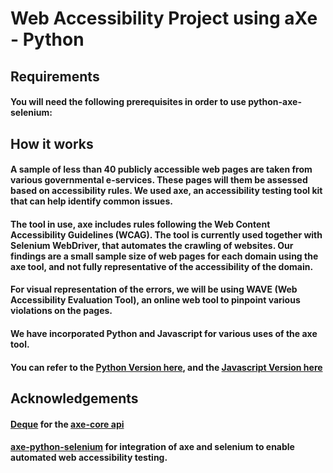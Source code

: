 # Web Accessibility Project using aXe - Python

## Requirements

#### You will need the following prerequisites in order to use python-axe-selenium:

## How it works

#### A sample of less than 40 publicly accessible web pages are taken from various governmental e-services. These pages will them be assessed based on accessibility rules. We used axe, an accessibility testing tool kit that can help identify common issues.

#### The tool in use, axe includes rules following the Web Content Accessibility Guidelines (WCAG). The tool is currently used together with Selenium WebDriver, that automates the crawling of websites. Our findings are a small sample size of web pages for each domain using the axe tool, and not fully representative of the accessibility of the domain.

#### For visual representation of the errors, we will be using WAVE (Web Accessibility Evaluation Tool), an online web tool to pinpoint various violations on the pages.

#### We have incorporated Python and Javascript for various uses of the axe tool.

#### You can refer to the [Python Version here](https://github.com/dalsontws/accessibility-axe-selenium/tree/master/python-axe-selenium), and the [Javascript Version here](https://github.com/dalsontws/accessibility-axe-selenium/tree/master/js-axe-selenium)

## Acknowledgements

#### [Deque](https://www.deque.com/axe/) for the [axe-core api](https://github.com/dequelabs/axe-core)

#### [axe-python-selenium](https://github.com/mozilla-services/axe-selenium-python) for integration of axe and selenium to enable automated web accessibility testing.
